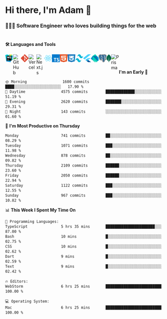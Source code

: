 # Hi there, I'm Adam 👋

### 🧑🏻‍💻 Software Engineer who loves building things for the web <br/> <br/>

<h4>🛠️ Languages and Tools</h4>

[webstorm-link]: https://www.jetbrains.com/webstorm/
[github-link]: https://github.com/
[git-link]: https://git-scm.com/
[next.js-link]: https://nextjs.org/
[react.js-link]: https://react.dev/
[typescript-link]: https://www.typescriptlang.org/
[tailwind-link]: https://tailwindcss.com/
[html-link]: https://html.com/
[css-link]: https://developer.mozilla.org/en-US/docs/Web/CSS
[flutter-link]: https://flutter.dev/
[dart-link]: https://dart.dev/
[postgresql-link]: https://www.postgresql.org/
[mongodb-link]: https://www.mongodb.com/
[prisma-link]: https://www.prisma.io/
[vercel-link]: https://vercel.com/

[<img align="left" alt="Webstorm" width="25px" height="25px" src="/assets/webstorm.svg" />][webstorm-link]
[<img align="left" alt="GitHub" width="25px" src="https://cdn.simpleicons.org/github/0000000/ffffff" />][github-link]
[<img align="left" alt="Git" width="25px" src="/assets/git.svg" />][git-link]
[<img align="left" alt="Vercel" width="25px" src="https://cdn.simpleicons.org/vercel/0000000/ffffff" />][vercel-link]
[<img align="left" alt="Next.js" width="25px" src="https://cdn.simpleicons.org/nextdotjs/0000000/ffffff" />][next.js-link]
[<img align="left" alt="React" width="25px" height="25px" src="/assets/react.svg" />][react.js-link]
[<img align="left" alt="TypeScript" width="25px" height="25px" src="/assets/typescript.svg" />][typescript-link]
[<img align="left" alt="HTML" width="25px" height="25px" src="/assets/html.svg" />][html-link]
[<img align="left" alt="CSS" width="25px" height="25px" src="/assets/css.svg" />][css-link]
[<img align="left" alt="Tailwind" width="25px" height="25px" src="/assets/tailwind.svg" />][tailwind-link]
[<img align="left" alt="Flutter" width="25px" height="25px" src="/assets/flutter.svg" />][flutter-link]
[<img align="left" alt="Dart" width="25px" height="25px" src="/assets/dart.svg" />][dart-link]
[<img align="left" alt="PostgreSQL" width="25px" height="25px" src="/assets/postgresql.svg" />][postgresql-link]
[<img align="left" alt="MongoDB" width="15px" height="25px" src="/assets/mongodb.svg" />][mongodb-link]
[<img align="left" alt="Prisma" width="25px" src="https://cdn.simpleicons.org/prisma/0000000/ffffff" />][prisma-link]
<br/><br/>


<!--START_SECTION:waka-->
**I'm an Early 🐤** 

```text
🌞 Morning                1600 commits        ████░░░░░░░░░░░░░░░░░░░░░   17.90 % 
🌆 Daytime                4575 commits        █████████████░░░░░░░░░░░░   51.19 % 
🌃 Evening                2620 commits        ███████░░░░░░░░░░░░░░░░░░   29.31 % 
🌙 Night                  143 commits         ░░░░░░░░░░░░░░░░░░░░░░░░░   01.60 % 
```
📅 **I'm Most Productive on Thursday** 

```text
Monday                   741 commits         ██░░░░░░░░░░░░░░░░░░░░░░░   08.29 % 
Tuesday                  1071 commits        ███░░░░░░░░░░░░░░░░░░░░░░   11.98 % 
Wednesday                878 commits         ██░░░░░░░░░░░░░░░░░░░░░░░   09.82 % 
Thursday                 2109 commits        ██████░░░░░░░░░░░░░░░░░░░   23.60 % 
Friday                   2050 commits        ██████░░░░░░░░░░░░░░░░░░░   22.94 % 
Saturday                 1122 commits        ███░░░░░░░░░░░░░░░░░░░░░░   12.55 % 
Sunday                   967 commits         ███░░░░░░░░░░░░░░░░░░░░░░   10.82 % 
```


📊 **This Week I Spent My Time On** 

```text
💬 Programming Languages: 
TypeScript               5 hrs 35 mins       ██████████████████████░░░   87.00 % 
Bash                     10 mins             █░░░░░░░░░░░░░░░░░░░░░░░░   02.75 % 
CSS                      10 mins             █░░░░░░░░░░░░░░░░░░░░░░░░   02.62 % 
Dart                     9 mins              █░░░░░░░░░░░░░░░░░░░░░░░░   02.59 % 
Text                     9 mins              █░░░░░░░░░░░░░░░░░░░░░░░░   02.42 % 

🔥 Editors: 
WebStorm                 6 hrs 25 mins       █████████████████████████   100.00 % 

💻 Operating System: 
Mac                      6 hrs 25 mins       █████████████████████████   100.00 % 
```


<!--END_SECTION:waka-->
